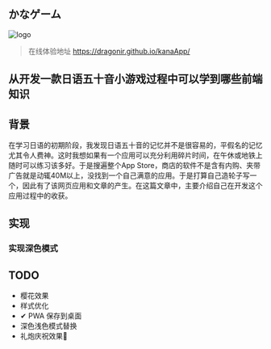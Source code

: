 ## かなゲーム

![logo]('./images/icon-64x64.png')

> 在线体验地址 <https://dragonir.github.io/kanaApp/>

## 从开发一款日语五十音小游戏过程中可以学到哪些前端知识

## 背景

在学习日语的初期阶段，我发现日语五十音的记忆并不是很容易的，平假名的记忆尤其令人费神。这时我想如果有一个应用可以充分利用碎片时间，在午休或地铁上随时可以练习该多好。于是搜遍整个App Store，商店的软件不是含有内购、夹带广告就是动辄40M以上，没找到一个自己满意的应用。于是打算自己造轮子写一个，因此有了该网页应用和文章的产生。在这篇文章中，主要介绍自己在开发这个应用过程中的收获。

## 实现

### 实现深色模式


## TODO

* 樱花效果
* 样式优化
* ✔ PWA 保存到桌面
* 深色浅色模式替换
* 礼炮庆祝效果🎉